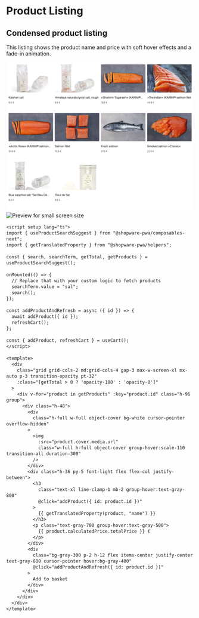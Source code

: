 # Product Listing

## Condensed product listing

This listing shows the product name and price with soft hover effects and a fade-in animation.

<div class="flex flex-col items-center">

<img src="../../../.assets/condensed-listing-md.png" alt="Preview for medium screen size" class="p-3 hidden sm:block border-1 border-gray-200 rounded-md shadow-md hover:shadow-xl hover:scale-105 transform duration-300" />

<img src="../../../.assets/condensed-listing-sm.png" alt="Preview for small screen size" class="sm:hidden border-1 border-gray-200 rounded-md shadow-md hover:shadow-xl hover:scale-105 transform duration-300" />

</div>

<div>

```vue
<script setup lang="ts">
import { useProductSearchSuggest } from "@shopware-pwa/composables-next";
import { getTranslatedProperty } from "@shopware-pwa/helpers";

const { search, searchTerm, getTotal, getProducts } = useProductSearchSuggest();

onMounted(() => {
  // Replace that with your custom logic to fetch products
  searchTerm.value = "sal";
  search();
});

const addProductAndRefresh = async ({ id }) => {
  await addProduct({ id });
  refreshCart();
};

const { addProduct, refreshCart } = useCart();
</script>

<template>
  <div
    class="grid grid-cols-2 md:grid-cols-4 gap-3 max-w-screen-xl mx-auto p-3 transition-opacity pt-32"
    :class="[getTotal > 0 ? 'opacity-100' : 'opacity-0']"
  >
    <div v-for="product in getProducts" :key="product.id" class="h-96 group">
      <div class="h-48">
        <div
          class="h-full w-full object-cover bg-white cursor-pointer overflow-hidden"
        >
          <img
            :src="product.cover.media.url"
            class="w-full h-full object-cover group-hover:scale-110 transition-all duration-300"
          />
        </div>
        <div class="h-36 py-5 font-light flex flex-col justify-between">
          <h3
            class="text-xl line-clamp-1 mb-2 group-hover:text-gray-800"
            @click="addProduct({ id: product.id })"
          >
            {{ getTranslatedProperty(product, "name") }}
          </h3>
          <p class="text-gray-700 group-hover:text-gray-500">
            {{ product.calculatedPrice.totalPrice }} €
          </p>
        </div>
        <div
          class="bg-gray-300 p-2 h-12 flex items-center justify-center text-gray-800 cursor-pointer hover:bg-gray-400"
          @click="addProductAndRefresh({ id: product.id })"
        >
          Add to basket
        </div>
      </div>
    </div>
  </div>
</template>
```

</div>

